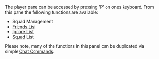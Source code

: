 The player pane can be accessed by pressing 'P' on ones keyboard. From this pane
the following functions are available:

- Squad Management
- [Friends List](../commands/Friends_List.md)
- [Ignore List](Ignore.md)
- [Squad](Squad.md) List

Please note, many of the functions in this panel can be duplicated via simple
[Chat Commands](Commands.md).

<!--[Category:Terminology](Category:Terminology.md)-->
